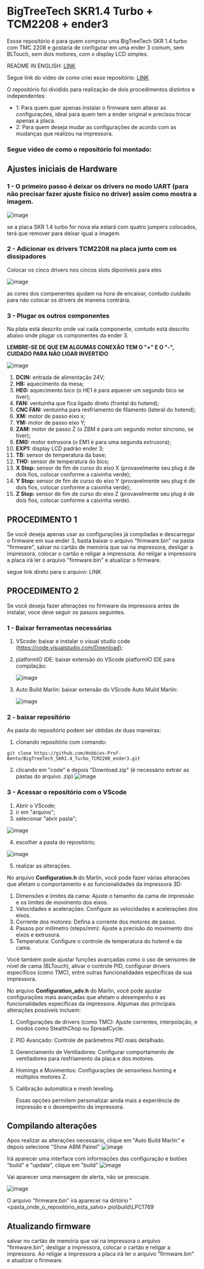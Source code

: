 # BigTreeTech SKR1.4 Turbo + TCM2208 + ender3

Essse repositório é para quem comprou uma BigTreeTech SKR 1.4 turbo com TMC 2208 e gostaria de configurar em uma ender 3 comum, sem BLTouch, sem dois motores, com o display LCD simples.

README IN ENGLISH: [LINK](https://github.com/Hobbies-Prof-Bento/BigTreeTech_SKR1.4_Turbo_TCM2208_ender3/blob/main/README_EN.md)

Segue link do vídeo de como criei esse repositório: [LINK](https://youtu.be/OS1kGkM-TtE)

O repositório foi dividido para realização de dois procedimentos distintos e independentes:

- 1: Para quem quer apenas instalar o firmware sem alterar as configurações, ideal para quem tem a ender original e precisou trocar apenas a placa.
- 2: Para quem deseja mudar as configurações de acordo com as mudanças que realizou na impressora.

### Segue vídeo de como o repositório foi montado: 

## Ajustes iniciais de Hardware

### 1 - O primeiro passo é deixar os drivers no modo UART (para não precisar fazer ajuste físico no driver) assim como mostra a imagem.

![image](https://github.com/user-attachments/assets/cbe6c088-17b8-407b-bc51-223cabd694ad)

se a placa SKR 1.4 turbo for nova ela estará com quatro jumpers colocados, terá que remover para deixar igual a imagem.

### 2 - Adicionar os drivers TCM2208 na placa junto com os dissipadores

Colocar os cinco drivers nos cincos slots diponíveis para eles

![image](https://github.com/user-attachments/assets/93a567db-fc7c-425e-896f-0386e138d58b)

as cores dos compenentes ajudam na hora de encaixar, contudo cuidado para não colocar os drivers de maneira contrária.

### 3 - Plugar os outros componentes

Na plata está descrito onde vai cada componente, contudo está descrito abaixo onde plugar os componentes da ender 3.

**LEMBRE-SE DE QUE EM ALGUMAS CONEXÃO TEM O "+" E O "-", CUIDADO PARA NÃO LIGAR INVERTIDO**

![image](https://github.com/user-attachments/assets/dd5a70ec-325a-40c2-b003-b981ef68fd21)

1. **DCIN:** entrada de alimentação 24V;
2. **HB:** aquecimento da mesa;
3. **HE0:** aquecimento bico (o HE1 é para aquecer um segundo bico se tiver);
4. **FAN:** ventuinha que fica ligado direto (frontal do hotend);
5. **CNC FAN:** ventuinha para resfriamento de filamento (lateral do hotend);
6. **XM:** motor de passo eixo x;
7. **YM:** motor de passo eixo Y;
8. **ZAM:** motor de passo Z (o ZBM é para um segundo motor síncrono, se tiver);
9. **EM0:** motor extrusora (o EM1 é para uma segunda extrusora);
10. **EXP1:** display LCD padrão ender 3;
11. **TB:** sensor de temperatura da base;
12. **TH0:** sensor de temperatura do bico;
13. **X Stop:** sensor de fim de curso do eixo X (provavelmente seu plug é de dois fios, colocar conforme a caixinha verde);
14. **Y Stop:** sensor de fim de curso do eixo Y (provavelmente seu plug é de dois fios, colocar conforme a caixinha verde);
15. **Z Stop:** sensor de fim de curso do eixo Z (provavelmente seu plug é de dois fios, colocar conforme a caixinha verde).

## PROCEDIMENTO 1

Se você deseja apenas usar as configurações já compiladas e descarregar o firmware em sua ender 3, basta baixar o arquivo "firmware.bin" na pasta "firmware", salvar no cartão de memória que vai na impressora, desligar a impressora, colocar o cartão e religar a impressora. Ao religar a impressora a placa irá ler o arquivo "firmware.bin" e atualizar o firmware.

segue link direto para o arquivo: LINK

## PROCEDIMENTO 2

Se você deseja fazer alterações no firmware da impressora antes de instalar, voce deve seguir os passos seguintes.

### 1 -  Baixar ferramentas necessárias

1. VScode: baixar e instalar o visual studio code (https://code.visualstudio.com/Download);
2. platformIO IDE: baixar extensão do VScode platformIO IDE para compilação:
   
   ![image](https://github.com/user-attachments/assets/fe10a189-faae-440c-a83e-5abcf3756ce1)
4. Auto Build Marlin: baixar extensão do VScode Auto Muild Marlin:

   ![image](https://github.com/user-attachments/assets/666de9ba-0901-4790-934d-7875fb20f3a8)

### 2 - baixar repositório

As pasta do repositório podem ser obtidas de duas maneiras:

1. clonando repositório com comando: 
```
git clone https://github.com/Hobbies-Prof-Bento/BigTreeTech_SKR1.4_Turbo_TCM2208_ender3.git
```
2. clicando em "code" e depois "Download.zip" (é necessário extrair as pastas do arquivo .zip)
   ![image](https://github.com/user-attachments/assets/61a8a87b-6484-40d9-8dca-fedeffe9ad2f)

### 3 - Acessar o repositório com o VScode

1. Abrir o VScode;
2. ir em "arquivo";
3. selecionar "abrir pasta";

![image](https://github.com/user-attachments/assets/f0d4651c-0e71-438b-ba36-bb2b53f5486e)
   
4. escolher a pasta do repositório;

![image](https://github.com/user-attachments/assets/34a8b618-ea2a-4c3b-8195-6dded08b444a)
   
5. realizar as alterações.

No arquivo **Configuration.h** do Marlin, você pode fazer várias alterações que afetam o comportamento e as funcionalidades da impressora 3D:

1. Dimensões e limites da cama: Ajuste o tamanho da cama de impressão e os limites de movimento dos eixos.
2. Velocidades e acelerações: Configure as velocidades e acelerações dos eixos.
3. Corrente dos motores: Defina a corrente dos motores de passo.
4. Passos por milímetro (steps/mm): Ajuste a precisão do movimento dos eixos e extrusora.
5. Temperatura: Configure o controle de temperatura do hotend e da cama.

Você também pode ajustar funções avançadas como o uso de sensores de nível de cama (BLTouch), ativar o controle PID, configurar drivers específicos (como TMC), entre outras funcionalidades específicas da sua impressora.

No arquivo **Configuration_adv.h** do Marlin, você pode ajustar configurações mais avançadas que afetam o desempenho e as funcionalidades específicas da impressora. Algumas das principais alterações possíveis incluem:

1. Configurações de drivers (como TMC): Ajuste correntes, interpolação, e modos como StealthChop ou SpreadCycle.
2. PID Avançado: Controle de parâmetros PID mais detalhado.
3. Gerenciamento de Ventiladores: Configurar comportamento de ventiladores para resfriamento da placa e dos motores.
4. Homings e Movimentos: Configurações de sensorless homing e múltiplos motores Z.
5. Calibração automática e mesh leveling.
  
   Essas opções permitem personalizar ainda mais a experiência de impressão e o desempenho da impressora.

## Compilando alterações

Apos realizar as alterações necessário, clique em "Auto Build Marlin" e depois selecione "Show ABM Painel"
![image](https://github.com/user-attachments/assets/2dfd7b6c-cdab-4837-94c6-1a3dffa1e7e7)

Irá aparecer uma interface com informações das configuração e botões "build" e "update", clique em "build"
![image](https://github.com/user-attachments/assets/c25e484c-b175-4fc6-91b5-8335c21b6e23)

Vai aparecer uma mensagem de alerta, não se preocupe.

![image](https://github.com/user-attachments/assets/26c612f3-5c9b-4386-b61f-274f7f730e0a)

O arquivo "firmware.bin" irá aparecer na dirtório "<pasta_onde_o_repositório_esta_salvo>\.pio\build\LPC1769

## Atualizando firmware

salvar no cartão de memória que vai na impressora o arquivo "firmware.bin", desligar a impressora, colocar o cartão e religar a impressora. Ao religar a impressora a placa irá ler o arquivo "firmware.bin" e atualizar o firmware.


